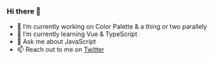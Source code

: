 ### Hi there 👋

<!--
**abhinav-anshul/abhinav-anshul** is a ✨ _special_ ✨ repository because its `README.md` (this file) appears on your GitHub profile.

Here are some ideas to get you started:
-->
- 🔭 I’m currently working on Color Palette & a thing or two parallely
- 🌱 I’m currently learning Vue & TypeScript
- 💬 Ask me about JavaScript 
- 📫 Reach out to me on [Twitter](https://twitter.com/abhinavanshul03)


